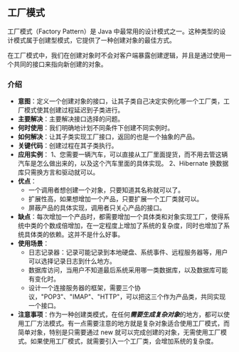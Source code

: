 ## 工厂模式
工厂模式（Factory Pattern）是 Java 中最常用的设计模式之一。这种类型的设计模式属于创建型模式，它提供了一种创建对象的最佳方式。

在工厂模式中，我们在创建对象时不会对客户端暴露创建逻辑，并且是通过使用一个共同的接口来指向新创建的对象。

### 介绍
* **意图**：定义一个创建对象的接口，让其子类自己决定实例化哪一个工厂类，工厂模式使其创建过程延迟到子类进行。
* **主要解决**：主要解决接口选择的问题。
* **何时使用**：我们明确地计划不同条件下创建不同实例时。
* **如何解决**：让其子类实现工厂接口，返回的也是一个抽象的产品。
* **关键代码**：创建过程在其子类执行。
* **应用实例**： 1、您需要一辆汽车，可以直接从工厂里面提货，而不用去管这辆汽车是怎么做出来的，以及这个汽车里面的具体实现。 2、Hibernate 换数据库只需换方言和驱动就可以。
* **优点**：
    * 一个调用者想创建一个对象，只要知道其名称就可以了。
    * 扩展性高，如果想增加一个产品，只要扩展一个工厂类就可以。
    * 屏蔽产品的具体实现，调用者只关心产品的接口。
* **缺点**：每次增加一个产品时，都需要增加一个具体类和对象实现工厂，使得系统中类的个数成倍增加，在一定程度上增加了系统的复杂度，同时也增加了系统具体类的依赖。这并不是什么好事。
* **使用场景**：
    * 日志记录器：记录可能记录到本地硬盘、系统事件、远程服务器等，用户可以选择记录日志到什么地方。
    * 数据库访问，当用户不知道最后系统采用哪一类数据库，以及数据库可能有变化时。
    * 设计一个连接服务器的框架，需要三个协议，"POP3"、"IMAP"、"HTTP"，可以把这三个作为产品类，共同实现一个接口。
* **注意事项**：作为一种创建类模式，在任何***需要生成复杂对象***的地方，都可以使用工厂方法模式。有一点需要注意的地方就是复杂对象适合使用工厂模式，而简单对象，特别是只需要通过 new 就可以完成创建的对象，无需使用工厂模式。如果使用工厂模式，就需要引入一个工厂类，会增加系统的复杂度。